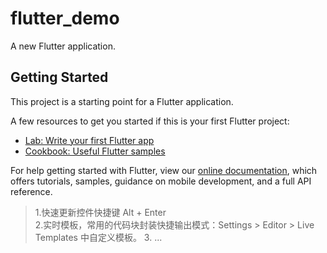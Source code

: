 # flutter_demo

A new Flutter application.

## Getting Started

This project is a starting point for a Flutter application.

A few resources to get you started if this is your first Flutter project:

- [Lab: Write your first Flutter app](https://flutter.io/docs/get-started/codelab)
- [Cookbook: Useful Flutter samples](https://flutter.io/docs/cookbook)

For help getting started with Flutter, view our 
[online documentation](https://flutter.io/docs), which offers tutorials, 
samples, guidance on mobile development, and a full API reference.  

> 1.快速更新控件快捷键 Alt + Enter  
> 2.实时模板，常用的代码块封装快捷输出模式：Settings > Editor > Live Templates 中自定义模板。
> 3. ...